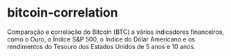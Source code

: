# bitcoin-correlation
 Comparação e correlação do Bitcoin (BTC)  a vários indicadores financeiros, como o Ouro, o Índice S&P 500, o Índice do Dólar Americano e os rendimentos do Tesouro dos Estados Unidos de 5 anos e 10 anos. 
